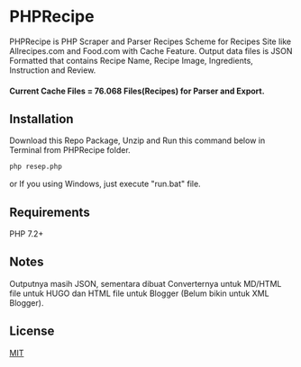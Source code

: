 # PHPRecipe

PHPRecipe is PHP Scraper and Parser Recipes Scheme for Recipes Site like Allrecipes.com and Food.com with Cache Feature. Output data files is JSON Formatted that contains Recipe Name, Recipe Image, Ingredients, Instruction and Review. 
#### Current Cache Files = 76.068 Files(Recipes) for Parser and Export.

## Installation

Download this Repo Package, Unzip and Run this command below in Terminal from PHPRecipe folder.

```bash
php resep.php
```
or If you using Windows, just execute "run.bat" file.

## Requirements

PHP 7.2+

## Notes

Outputnya masih JSON, sementara dibuat Converternya untuk MD/HTML file untuk HUGO dan HTML file untuk Blogger (Belum bikin untuk XML Blogger).

## License
[MIT](https://choosealicense.com/licenses/mit/)
